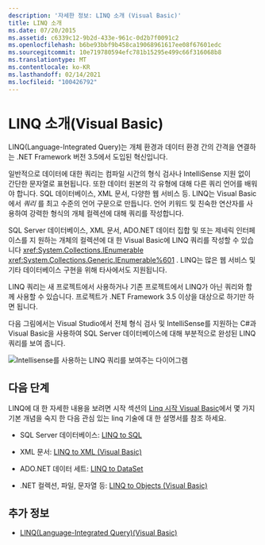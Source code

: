 ```yaml
---
description: '자세한 정보: LINQ 소개 (Visual Basic)'
title: LINQ 소개
ms.date: 07/20/2015
ms.assetid: c6339c12-9b2d-433e-961c-0d2b7f0091c2
ms.openlocfilehash: b6be93bbf9b458ca19068961617ee08f67601edc
ms.sourcegitcommit: 10e719780594efc781b15295e499c66f316068b8
ms.translationtype: MT
ms.contentlocale: ko-KR
ms.lasthandoff: 02/14/2021
ms.locfileid: "100426792"
---
```

# <a name="introduction-to-linq-visual-basic"></a>LINQ 소개(Visual Basic)

LINQ(Language-Integrated Query)는 개체 환경과 데이터 환경 간의 간격을 연결하는 .NET Framework 버전 3.5에서 도입된 혁신입니다.  
  
 일반적으로 데이터에 대한 쿼리는 컴파일 시간의 형식 검사나 IntelliSense 지원 없이 간단한 문자열로 표현됩니다. 또한 데이터 원본의 각 유형에 대해 다른 쿼리 언어를 배워야 합니다. SQL 데이터베이스, XML 문서, 다양한 웹 서비스 등. LINQ는 Visual Basic에서 *쿼리* 를 최고 수준의 언어 구문으로 만듭니다. 언어 키워드 및 친숙한 연산자를 사용하여 강력한 형식의 개체 컬렉션에 대해 쿼리를 작성합니다.  
  
 SQL Server 데이터베이스, XML 문서, ADO.NET 데이터 집합 및 또는 제네릭 인터페이스를 지 원하는 개체의 컬렉션에 대 한 Visual Basic에 LINQ 쿼리를 작성할 수 있습니다 <xref:System.Collections.IEnumerable> <xref:System.Collections.Generic.IEnumerable%601> . LINQ는 많은 웹 서비스 및 기타 데이터베이스 구현을 위해 타사에서도 지원됩니다.  
  
 LINQ 쿼리는 새 프로젝트에서 사용하거나 기존 프로젝트에서 LINQ가 아닌 쿼리와 함께 사용할 수 있습니다. 프로젝트가 .NET Framework 3.5 이상을 대상으로 하기만 하면 됩니다.  
  
 다음 그림에서는 Visual Studio에서 전체 형식 검사 및 IntelliSense를 지원하는 C#과 Visual Basic을 사용하여 SQL Server 데이터베이스에 대해 부분적으로 완성된 LINQ 쿼리를 보여 줍니다.  
  
 ![Intellisense를 사용하는 LINQ 쿼리를 보여주는 다이어그램](./media/introduction-to-linq/linq-query-intellisense.png)  
  
## <a name="next-steps"></a>다음 단계  

 LINQ에 대 한 자세한 내용을 보려면 시작 섹션의 [Linq 시작 Visual Basic](getting-started-with-linq.md)에서 몇 가지 기본 개념을 숙지 한 다음 관심 있는 linq 기술에 대 한 설명서를 참조 하세요.  
  
- SQL Server 데이터베이스: [LINQ to SQL](../../../../framework/data/adonet/sql/linq/index.md)  
  
- XML 문서: [LINQ to XML (Visual Basic)](../../../../standard/linq/linq-xml-overview.md)  
  
- ADO.NET 데이터 세트: [LINQ to DataSet](../../../../framework/data/adonet/linq-to-dataset.md)  
  
- .NET 컬렉션, 파일, 문자열 등: [LINQ to Objects (Visual Basic)](linq-to-objects.md)  
  
## <a name="see-also"></a>추가 정보

- [LINQ(Language-Integrated Query)(Visual Basic)](index.md)
